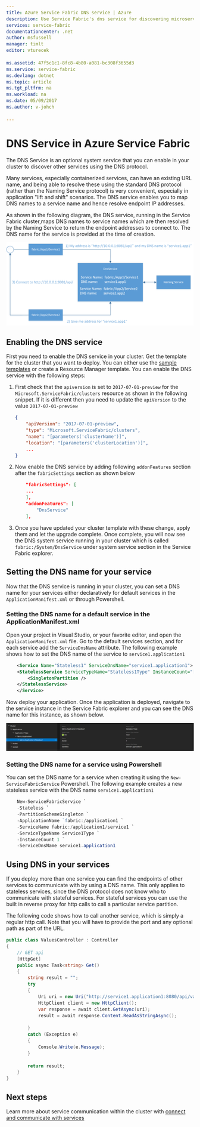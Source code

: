 ```yaml
---
title: Azure Service Fabric DNS service | Azure
description: Use Service Fabric's dns service for discovering microservices from inside the cluster.
services: service-fabric
documentationcenter: .net
author: msfussell
manager: timlt
editor: vturecek

ms.assetid: 47f5c1c1-8fc8-4b80-a081-bc308f3655d3
ms.service: service-fabric
ms.devlang: dotnet
ms.topic: article
ms.tgt_pltfrm: na
ms.workload: na
ms.date: 05/09/2017
ms.author: v-johch

---
```

# DNS Service in Azure Service Fabric
The DNS Service is an optional system service that you can enable in your cluster to discover other services using the DNS protocol.

Many services, especially containerized services, can have an existing URL name, and being able to resolve these using the standard DNS protocol (rather than the Naming Service protocol) is very convenient, especially in application "lift and shift" scenarios. The DNS service enables you to map DNS names to a service name and hence resolve endpoint IP addresses. 

As shown in the following diagram, the DNS service, running in the Service Fabric cluster,maps DNS names to service names which are then resolved by the Naming Service to return the endpoint addresses to connect to. The DNS name for the service is provided at the time of creation. 

![service endpoints][0]

## Enabling the DNS service
First you need to enable the DNS service in your cluster. Get the template for the cluster that you want to deploy. You can either use the [sample templates](https://github.com/Azure/azure-quickstart-templates/tree/master/service-fabric-secure-cluster-5-node-1-nodetype)  or create a Resource Manager template. You can enable the DNS service with the following steps:

1. First check that the `apiversion` is set to `2017-07-01-preview` for the `Microsoft.ServiceFabric/clusters` resource as shown in the following snippet. If it is different then you need to update the `apiVersion` to the value `2017-07-01-preview`

    ```json
    {
        "apiVersion": "2017-07-01-preview",
        "type": "Microsoft.ServiceFabric/clusters",
        "name": "[parameters('clusterName')]",
        "location": "[parameters('clusterLocation')]",
        ...
    }
    ```

2. Now enable the DNS service by adding following `addonFeatures` section after the `fabricSettings` section as shown below

    ```json
        "fabricSettings": [
        ...      
        ],
        "addonFeatures": [
            "DnsService"
        ],
    ```

3. Once you have updated your cluster template with these change, apply them and let the upgrade complete. Once complete, you will now see the DNS system service running in your cluster which is called `fabric:/System/DnsService` under system service section in the Service Fabric explorer. 

## Setting the DNS name for your service
Now that the DNS service is running in your cluster, you can set a DNS name for your services either declaratively for default services in the `ApplicationManifest.xml` or through Powershell.

### Setting the DNS name for a default service in the ApplicationManifest.xml
Open your project in Visual Studio, or your favorite editor, and open the `ApplicationManifest.xml` file. Go to the default services section, and for each service add the `ServiceDnsName` attribute. The following example shows how to set the DNS name of the service to `service1.application1`

```xml
    <Service Name="Stateless1" ServiceDnsName="service1.application1">
    <StatelessService ServiceTypeName="Stateless1Type" InstanceCount="[Stateless1_InstanceCount]">
        <SingletonPartition />
    </StatelessService>
    </Service>
```
Now deploy your application. Once the application is deployed, navigate to the service instance in the Service Fabric explorer and you can see the DNS name for this instance, as shown below. 

![service endpoints][1]

### Setting the DNS name for a service using Powershell
You can set the DNS name for a service when creating it using the `New-ServiceFabricService` Powershell. The following example creates a new stateless service with the DNS name `service1.application1`

```powershell
    New-ServiceFabricService `
    -Stateless `
    -PartitionSchemeSingleton `
    -ApplicationName `fabric:/application1 `
    -ServiceName fabric:/application1/service1 `
    -ServiceTypeName Service1Type `
    -InstanceCount 1 `
    -ServiceDnsName service1.application1
```

## Using DNS in your services
If you deploy more than one service you can find the endpoints of other services to communicate with  by using a DNS name. This only applies to stateless services, since the DNS protocol does not know who to communicate with stateful services. For stateful services you can use the built in reverse proxy for http calls to call a particular service partition.

The following code shows how to call another service, which is simply a regular http call. Note that you will have to provide the port and any optional path as part of the URL.

```csharp
public class ValuesController : Controller
{
    // GET api
    [HttpGet]
    public async Task<string> Get()
    {
        string result = "";
        try
        {
            Uri uri = new Uri("http://service1.application1:8080/api/values");
            HttpClient client = new HttpClient();
            var response = await client.GetAsync(uri);
            result = await response.Content.ReadAsStringAsync();
            
        }
        catch (Exception e)
        {
            Console.Write(e.Message);
        }

        return result;
    }
}
```

## Next steps
Learn more about service communication within the cluster with  [connect and communicate with services](service-fabric-connect-and-communicate-with-services.md)

[0]: ./media/service-fabric-connect-and-communicate-with-services/dns.png
[1]: ./media/service-fabric-dnsservice/servicefabric-explorer-dns.PNG
